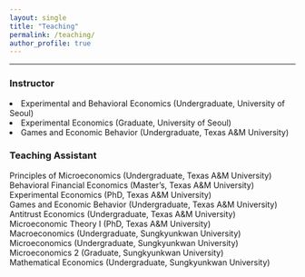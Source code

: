 ```yaml
---
layout: single
title: "Teaching"
permalink: /teaching/
author_profile: true
---
```


---

### Instructor

<li> Experimental and Behavioral Economics (Undergraduate, University of Seoul) </li>  
<li>Experimental Economics (Graduate, University of Seoul)  </li>
<li>Games and Economic Behavior (Undergraduate, Texas A&M University) </li>

### Teaching Assistant


Principles of Microeconomics (Undergraduate, Texas A&M University)  
Behavioral Financial Economics (Master’s, Texas A&M University)  
Experimental Economics (PhD, Texas A&M University)  
Games and Economic Behavior (Undergraduate, Texas A&M University)  
Antitrust Economics (Undergraduate, Texas A&M University)  
Microeconomic Theory I (PhD, Texas A&M University)  
Macroeconomics (Undergraduate, Sungkyunkwan University)  
Microeconomics (Undergraduate, Sungkyunkwan University)  
Microeconomics 2 (Graduate, Sungkyunkwan University)  
Mathematical Economics (Undergraduate, Sungkyunkwan University)



